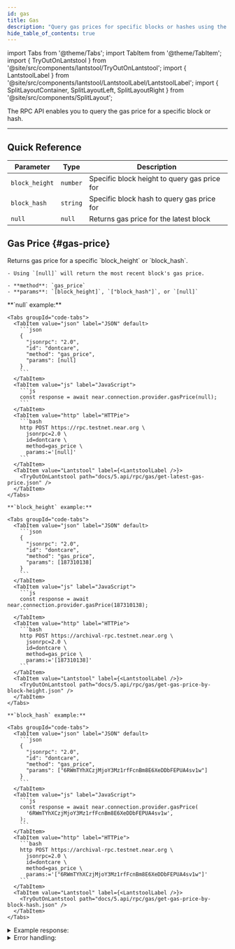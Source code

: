 ```yaml
---
id: gas
title: Gas
description: "Query gas prices for specific blocks or hashes using the NEAR RPC API."
hide_table_of_contents: true
---
```


import Tabs from '@theme/Tabs';
import TabItem from '@theme/TabItem';
import { TryOutOnLantstool } from '@site/src/components/lantstool/TryOutOnLantstool';
import { LantstoolLabel } from '@site/src/components/lantstool/LantstoolLabel/LantstoolLabel';
import { SplitLayoutContainer, SplitLayoutLeft, SplitLayoutRight } from '@site/src/components/SplitLayout';

The RPC API enables you to query the gas price for a specific block or hash.

---

## Quick Reference

| Parameter | Type | Description |
| --- | --- | --- |
| `block_height` | `number` | Specific block height to query gas price for |
| `block_hash` | `string` | Specific block hash to query gas price for |
| `null` | `null` | Returns gas price for the latest block |

## Gas Price {#gas-price}

<SplitLayoutContainer>
  <SplitLayoutLeft title="Description">
    Returns gas price for a specific `block_height` or `block_hash`.

    - Using `[null]` will return the most recent block's gas price.

    - **method**: `gas_price`
    - **params**: `[block_height]`, `["block_hash"]`, or `[null]`
  </SplitLayoutLeft>
  <SplitLayoutRight title="Example">
    **`null` example:**

    <Tabs groupId="code-tabs">
      <TabItem value="json" label="JSON" default>
        ```json
        {
          "jsonrpc": "2.0",
          "id": "dontcare",
          "method": "gas_price",
          "params": [null]
        }
        ```
      </TabItem>
      <TabItem value="js" label="JavaScript">
        ```js
        const response = await near.connection.provider.gasPrice(null);
        ```
      </TabItem>
      <TabItem value="http" label="HTTPie">
        ```bash
        http POST https://rpc.testnet.near.org \
          jsonrpc=2.0 \
          id=dontcare \
          method=gas_price \
          params:='[null]'
        ```
      </TabItem>
      <TabItem value="Lantstool" label={<LantstoolLabel />}>
        <TryOutOnLantstool path="docs/5.api/rpc/gas/get-latest-gas-price.json" />
      </TabItem>
    </Tabs>

    **`block_height` example:**

    <Tabs groupId="code-tabs">
      <TabItem value="json" label="JSON" default>
        ```json
        {
          "jsonrpc": "2.0",
          "id": "dontcare",
          "method": "gas_price",
          "params": [187310138]
        }
        ```
      </TabItem>
      <TabItem value="js" label="JavaScript">
        ```js
        const response = await near.connection.provider.gasPrice(187310138);
        ```
      </TabItem>
      <TabItem value="http" label="HTTPie">
        ```bash
        http POST https://archival-rpc.testnet.near.org \
          jsonrpc=2.0 \
          id=dontcare \
          method=gas_price \
          params:='[187310138]'
        ```
      </TabItem>
      <TabItem value="Lantstool" label={<LantstoolLabel />}>
        <TryOutOnLantstool path="docs/5.api/rpc/gas/get-gas-price-by-block-height.json" />
      </TabItem>
    </Tabs>

    **`block_hash` example:**

    <Tabs groupId="code-tabs">
      <TabItem value="json" label="JSON" default>
        ```json
        {
          "jsonrpc": "2.0",
          "id": "dontcare",
          "method": "gas_price",
          "params": ["6RWmTYhXCzjMjoY3Mz1rfFcnBm8E6XeDDbFEPUA4sv1w"]
        }
        ```
      </TabItem>
      <TabItem value="js" label="JavaScript">
        ```js
        const response = await near.connection.provider.gasPrice(
          '6RWmTYhXCzjMjoY3Mz1rfFcnBm8E6XeDDbFEPUA4sv1w',
        );
        ```
      </TabItem>
      <TabItem value="http" label="HTTPie">
        ```bash
        http POST https://archival-rpc.testnet.near.org \
          jsonrpc=2.0 \
          id=dontcare \
          method=gas_price \
          params:='["6RWmTYhXCzjMjoY3Mz1rfFcnBm8E6XeDDbFEPUA4sv1w"]'
        ```
      </TabItem>
      <TabItem value="Lantstool" label={<LantstoolLabel />}>
        <TryOutOnLantstool path="docs/5.api/rpc/gas/get-gas-price-by-block-hash.json" />
      </TabItem>
    </Tabs>
  </SplitLayoutRight>
</SplitLayoutContainer>

<details>
  <summary>Example response:</summary>
  
  ```json
  {
    "jsonrpc": "2.0",
    "id": "dontcare",
    "result": {
      "gas_price": "100000000"
    }
  }
  ```
</details>
<details>
<summary>Error handling:</summary>

When making RPC API requests, you may encounter various errors related to network configuration, rate limiting, or request formatting. For comprehensive information about error types, causes, and solutions, see the [RPC Errors](/api/rpc/errors) documentation.

</details>
